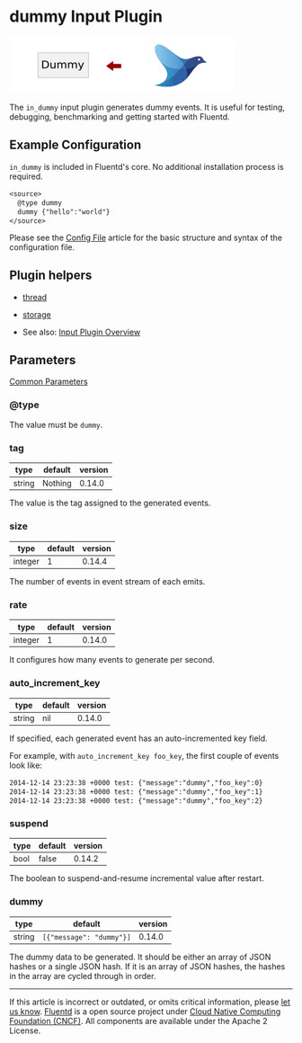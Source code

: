 # dummy Input Plugin

![](/images/plugins/input/dummy.png)

The `in_dummy` input plugin generates dummy events. It is useful for
testing, debugging, benchmarking and getting started with Fluentd.


## Example Configuration

`in_dummy` is included in Fluentd's core. No additional installation
process is required.

``` {.CodeRay}
<source>
  @type dummy
  dummy {"hello":"world"}
</source>
```

Please see the [Config File](/configuration/config-file.md) article for the basic
structure and syntax of the configuration file.


## Plugin helpers

-   [thread](/articles/api-plugin-helper-thread.md)
-   [storage](/articles/api-plugin-helper-storage.md)

-   See also: [Input Plugin Overview](/plugins/input/README.md)


## Parameters

[Common Parameters](/configuration/plugin-common-parameters.md)

### @type

The value must be `dummy`.


### tag

|	    type |   default |  version	|
|--------|---------|---------|
|	   string | Nothing | 0.14.0	|

The value is the tag assigned to the generated events.


### size

|	    type |    default |  version	|
|---------|---------|---------|
|	   integer | 1 | 0.14.4	|

The number of events in event stream of each emits.


### rate

|	    type |    default |  version	|
|---------|---------|---------|
|	   integer | 1 | 0.14.0	|

It configures how many events to generate per second.


### auto\_increment\_key

|	    type |   default |  version	|
|--------|---------|---------|
|	   string | nil | 0.14.0	|

If specified, each generated event has an auto-incremented key field.

For example, with `auto_increment_key foo_key`, the first couple of
events look like:

``` {.CodeRay}
2014-12-14 23:23:38 +0000 test: {"message":"dummy","foo_key":0}
2014-12-14 23:23:38 +0000 test: {"message":"dummy","foo_key":1}
2014-12-14 23:23:38 +0000 test: {"message":"dummy","foo_key":2}
```


### suspend

|	   type |  default |  version	|
|------|---------|---------|
|	   bool | false | 0.14.2	|

The boolean to suspend-and-resume incremental value after restart.


### dummy

|	    type |           default |           version	|
|--------|--------------------------|---------|
|	   string | `[{"message": "dummy"}]` | 0.14.0	|

The dummy data to be generated. It should be either an array of JSON
hashes or a single JSON hash. If it is an array of JSON hashes, the
hashes in the array are cycled through in order.


------------------------------------------------------------------------

If this article is incorrect or outdated, or omits critical information, please [let us know](https://github.com/fluent/fluentd-docs/issues?state=open).
[Fluentd](http://www.fluentd.org/) is a open source project under [Cloud Native Computing Foundation (CNCF)](https://cncf.io/). All components are available under the Apache 2 License.
